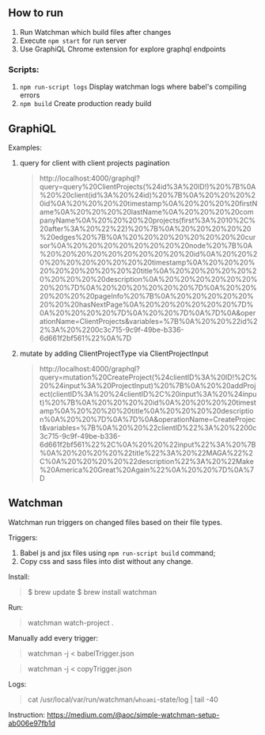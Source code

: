## How to run

1. Run Watchman which build files after changes
2. Execute `npm start` for run server
3. Use GraphiQL Chrome extension for explore graphql endpoints

### Scripts:
1. `npm run-script logs`
    Display watchman logs where babel's compiling errors
2. `npm build` 
    Create production ready build


## GraphiQL

Examples:
1. query for client with client projects pagination
    > http://localhost:4000/graphql?query=query%20ClientProjects(%24id%3A%20ID!)%20%7B%0A%20%20client(id%3A%20%24id)%20%7B%0A%20%20%20%20id%0A%20%20%20%20timestamp%0A%20%20%20%20firstName%0A%20%20%20%20lastName%0A%20%20%20%20companyName%0A%20%20%20%20projects(first%3A%2010%2C%20after%3A%20%22%22)%20%7B%0A%20%20%20%20%20%20edges%20%7B%0A%20%20%20%20%20%20%20%20cursor%0A%20%20%20%20%20%20%20%20node%20%7B%0A%20%20%20%20%20%20%20%20%20%20id%0A%20%20%20%20%20%20%20%20%20%20timestamp%0A%20%20%20%20%20%20%20%20%20%20title%0A%20%20%20%20%20%20%20%20%20%20description%0A%20%20%20%20%20%20%20%20%7D%0A%20%20%20%20%20%20%7D%0A%20%20%20%20%20%20pageInfo%20%7B%0A%20%20%20%20%20%20%20%20hasNextPage%0A%20%20%20%20%20%20%7D%0A%20%20%20%20%7D%0A%20%20%7D%0A%7D%0A&operationName=ClientProjects&variables=%7B%0A%20%20%22id%22%3A%20%2200c3c715-9c9f-49be-b336-6d661f2bf561%22%0A%7D
2. mutate by adding ClientProjectType via ClientProjectInput
    > http://localhost:4000/graphql?query=mutation%20CreateProject(%24clientID%3A%20ID!%2C%20%24input%3A%20ProjectInput)%20%7B%0A%20%20addProject(clientID%3A%20%24clientID%2C%20input%3A%20%24input)%20%7B%0A%20%20%20%20id%0A%20%20%20%20timestamp%0A%20%20%20%20title%0A%20%20%20%20description%0A%20%20%7D%0A%7D%0A&operationName=CreateProject&variables=%7B%0A%20%20%22clientID%22%3A%20%2200c3c715-9c9f-49be-b336-6d661f2bf561%22%2C%0A%20%20%22input%22%3A%20%7B%0A%20%20%20%20%22title%22%3A%20%22MAGA%22%2C%0A%20%20%20%20%22description%22%3A%20%22Make%20America%20Great%20Again%22%0A%20%20%7D%0A%7D


## Watchman

Watchman run triggers on changed files based on their file types.

Triggers:
1. Babel js and jsx files using `npm run-script build` command;
2. Copy css and sass files into dist without any change.

Install:
> $ brew update
> $ brew install watchman

Run:
> watchman watch-project .

Manually add every trigger:
> watchman -j < babelTrigger.json

> watchman -j < copyTrigger.json

Logs:
> cat /usr/local/var/run/watchman/`whoami`-state/log | tail -40

Instruction:
https://medium.com/@aoc/simple-watchman-setup-ab006e97fb1d